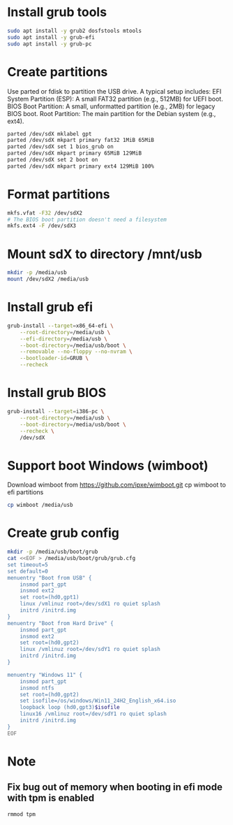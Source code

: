 # Install grub tools
```sh
sudo apt install -y grub2 dosfstools mtools
sudo apt install -y grub-efi
sudo apt install -y grub-pc
```

# Create partitions
Use parted or fdisk to partition the USB drive. A typical setup includes:
EFI System Partition (ESP): A small FAT32 partition (e.g., 512MB) for UEFI boot.
BIOS Boot Partition: A small, unformatted partition (e.g., 2MB) for legacy BIOS boot.
Root Partition: The main partition for the Debian system (e.g., ext4). 
```sh
parted /dev/sdX mklabel gpt
parted /dev/sdX mkpart primary fat32 1MiB 65MiB
parted /dev/sdX set 1 bios_grub on
parted /dev/sdX mkpart primary 65MiB 129MiB
parted /dev/sdX set 2 boot on
parted /dev/sdX mkpart primary ext4 129MiB 100%
```
# Format partitions
```sh
mkfs.vfat -F32 /dev/sdX2
# The BIOS boot partition doesn't need a filesystem
mkfs.ext4 -F /dev/sdX3
```
# Mount sdX to directory /mnt/usb
```sh
mkdir -p /media/usb
mount /dev/sdX2 /media/usb
```

# Install grub efi
```sh
grub-install --target=x86_64-efi \
    --root-directory=/media/usb \
    --efi-directory=/media/usb \
    --boot-directory=/media/usb/boot \
    --removable --no-floppy --no-nvram \
    --bootloader-id=GRUB \
    --recheck
```

# Install grub BIOS
```sh
grub-install --target=i386-pc \
    --root-directory=/media/usb \
    --boot-directory=/media/usb/boot \
    --recheck \
    /dev/sdX
```
# Support boot Windows (wimboot)
Download wimboot from https://github.com/ipxe/wimboot.git
cp wimboot to efi partitions
```sh
cp wimboot /media/usb
```

# Create grub config
```sh
mkdir -p /media/usb/boot/grub
cat <<EOF > /media/usb/boot/grub/grub.cfg
set timeout=5
set default=0
menuentry "Boot from USB" {
    insmod part_gpt
    insmod ext2
    set root=(hd0,gpt1)
    linux /vmlinuz root=/dev/sdX1 ro quiet splash
    initrd /initrd.img
}
menuentry "Boot from Hard Drive" {
    insmod part_gpt
    insmod ext2
    set root=(hd0,gpt2)
    linux /vmlinuz root=/dev/sdY1 ro quiet splash
    initrd /initrd.img
}

menuentry "Windows 11" {
    insmod part_gpt
    insmod ntfs
    set root=(hd0,gpt2)
    set isofile=/os/windows/Win11_24H2_English_x64.iso
    loopback loop (hd0,gpt3)$isofile
    linux16 /vmlinuz root=/dev/sdY1 ro quiet splash
    initrd /initrd.img
}
EOF
```

# Note
## Fix bug out of memory when booting in efi mode with tpm is enabled
```sh
rmmod tpm
``` 
